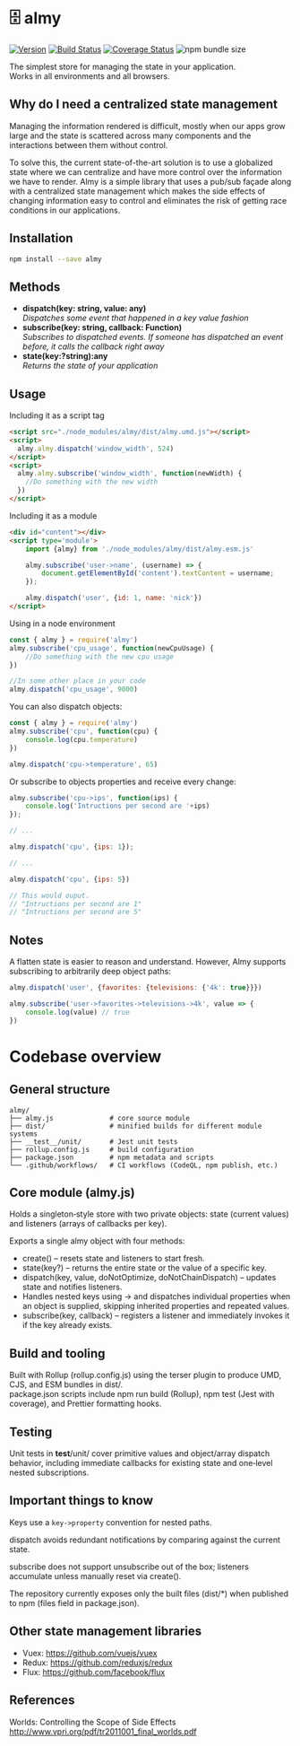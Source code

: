 # 🗄️ almy
[![Version](https://badgen.net/npm/v/almy)](https://www.npmjs.com/package/almy) 
[![Build Status](https://travis-ci.org/tomas2387/almy.svg?branch=master)](https://travis-ci.org/tomas2387/almy) 
[![Coverage Status](https://coveralls.io/repos/github/tomas2387/almy/badge.svg?branch=master)](https://coveralls.io/github/tomas2387/almy?branch=master)
![npm bundle size](https://img.shields.io/bundlephobia/minzip/almy)

The simplest store for managing the state in your application.    
Works in all environments and all browsers.

## Why do I need a centralized state management

Managing the information rendered is difficult, mostly when our apps grow large and the state is scattered across many components and the interactions between them without control. 

To solve this, the current state-of-the-art solution is to use a globalized state where we can centralize and have more control over the information we have to render. Almy is a simple library that uses a pub/sub façade along with a centralized state management which makes the side effects of changing information easy to control and eliminates the risk of getting race conditions in our applications.

## Installation

```bash
npm install --save almy
```

## Methods
-  **dispatch(key: string, value: any)**    
_Dispatches some event that happened in a key value fashion_
-  **subscribe(key: string, callback: Function)**   
_Subscribes to dispatched events. If someone has dispatched an event before, it calls the callback right away_
-  **state(key:?string):any**    
_Returns the state of your application_

## Usage

Including it as a script tag    
```html
<script src="./node_modules/almy/dist/almy.umd.js"></script>
<script>
  almy.almy.dispatch('window_width', 524)
</script>
<script>
  almy.almy.subscribe('window_width', function(newWidth) {
    //Do something with the new width
  })
</script>

```
Including it as a module      
```html
<div id="content"></div>
<script type='module'>
    import {almy} from './node_modules/almy/dist/almy.esm.js'

    almy.subscribe('user->name', (username) => {
        document.getElementById('content').textContent = username;
    });

    almy.dispatch('user', {id: 1, name: 'nick'})
</script>
```   

Using in a node environment
```js
const { almy } = require('almy')
almy.subscribe('cpu_usage', function(newCpuUsage) {
    //Do something with the new cpu usage
})

//In some other place in your code
almy.dispatch('cpu_usage', 9000)
```

You can also dispatch objects:
```js
const { almy } = require('almy')
almy.subscribe('cpu', function(cpu) {
    console.log(cpu.temperature)
})

almy.dispatch('cpu->temperature', 65)
```
Or subscribe to objects properties and receive every change:
```js
almy.subscribe('cpu->ips', function(ips) {
    console.log('Intructions per second are '+ips)
});

// ...

almy.dispatch('cpu', {ips: 1});

// ...

almy.dispatch('cpu', {ips: 5})

// This would ouput.
// "Intructions per second are 1"
// "Intructions per second are 5"
```

## Notes

A flatten state is easier to reason and understand. However, Almy supports subscribing to arbitrarily deep object paths:

````js
almy.dispatch('user', {favorites: {televisions: {'4k': true}}})

almy.subscribe('user->favorites->televisions->4k', value => {
    console.log(value) // true
})
````

# Codebase overview
## General structure
```
almy/
├── almy.js              # core source module
├── dist/                # minified builds for different module systems
├── __test__/unit/       # Jest unit tests
├── rollup.config.js     # build configuration
├── package.json         # npm metadata and scripts
└── .github/workflows/   # CI workflows (CodeQL, npm publish, etc.)
```

## Core module (almy.js)
Holds a singleton‑style store with two private objects: state (current values) and listeners (arrays of callbacks per key).

Exports a single almy object with four methods:

- create() – resets state and listeners to start fresh.
- state(key?) – returns the entire state or the value of a specific key.
- dispatch(key, value, doNotOptimize, doNotChainDispatch) – updates state and notifies listeners.
- Handles nested keys using -> and dispatches individual properties when an object is supplied, skipping inherited properties and repeated values.
- subscribe(key, callback) – registers a listener and immediately invokes it if the key already exists.

## Build and tooling
Built with Rollup (rollup.config.js) using the terser plugin to produce UMD, CJS, and ESM bundles in dist/.   
package.json scripts include npm run build (Rollup), npm test (Jest with coverage), and Prettier formatting hooks.

## Testing

Unit tests in __test__/unit/ cover primitive values and object/array dispatch behavior, including immediate callbacks for existing state and one‑level nested subscriptions.

## Important things to know

Keys use a `key->property` convention for nested paths.

dispatch avoids redundant notifications by comparing against the current state.

subscribe does not support unsubscribe out of the box; listeners accumulate unless manually reset via create().

The repository currently exposes only the built files (dist/*) when published to npm (files field in package.json).

## Other state management libraries

-  Vuex: https://github.com/vuejs/vuex
-  Redux: https://github.com/reduxjs/redux
-  Flux: https://github.com/facebook/flux

## References

Worlds: Controlling the Scope of Side Effects
http://www.vpri.org/pdf/tr2011001_final_worlds.pdf
